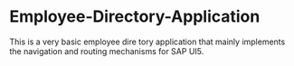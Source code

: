 # Employee-Directory-Application
This is a very basic employee dire tory application that mainly implements the navigation and routing mechanisms for SAP UI5.
